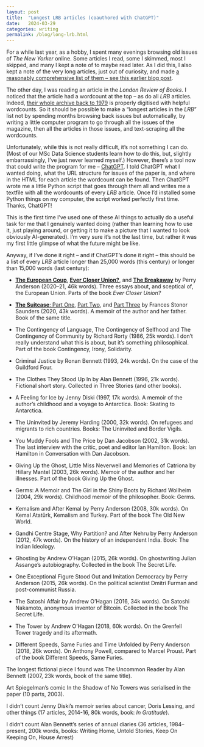 ```yaml
---
layout: post
title:  "Longest LRB articles (coauthored with ChatGPT)"
date:   2024-03-29
categories: writing
permalink: /blog/long-lrb.html
---
```


For a while last year, as a hobby, I spent many evenings browsing old issues of *The New Yorker* online. Some articles I read, some I skimmed, most I skipped, and many I kept a note of to maybe read later. As I did this, I also kept a note of the very long articles, just out of curiosity, and made [a reasonably comprehensive list of them – see this earlier blog post](long-new-yorker.html).

The other day, I was reading an article in the *London Review of Books*. I noticed that the article had a wordcount at the top – as do all *LRB* articles. Indeed, [their whole archive back to 1979](https://www.lrb.co.uk/archive) is properly digitised with helpful wordcounts. So it should be possible to make a “longest articles in the *LRB*” list not by spending months browsing back issues but automatically, by writing a little computer program to go through all the issues of the magazine, then all the articles in those issues, and text-scraping all the wordcounts.

Unfortunately, while this is not really difficult, it’s not something I can do. (Most of our MSc Data Science students learn how to do this, but, slightly embarrassingly, I’ve just never learned myself.) However, there’s a tool now that could write the program for me – [ChatGPT](https://chat.openai.com/). I told ChatGPT what I wanted doing, what the URL structure for issues of the paper is, and where in the HTML for each article the wordcount can be found. Then ChatGPT wrote me a little Python script that goes through them all and writes me a textfile with all the wordcounts of every *LRB* article. Once I’d installed some Python things on my computer, the script worked perfectly first time. Thanks, ChatGPT!

This is the first time I’ve used one of these AI things to actually do a useful task for me that I genuinely wanted doing (rather than learning how to use it, just playing around, or getting it to make a picture that I wanted to look obviously AI-generated). I’m very sure it’s not the last time, but rather it was my first little glimpse of what the future might be like.

Anyway, if I’ve done it right – and if ChatGPT’s done it right – this should be a list of every *LRB* article longer than 25,000 words (this century) or longer than 15,000 words (last century):

* [**The European Coup**](https://www.lrb.co.uk/the-paper/v42/n24/perry-anderson/the-european-coup), [**Ever Closer Union?**](https://www.lrb.co.uk/the-paper/v43/n01/perry-anderson/ever-closer-union), and [**The Breakaway**](https://www.lrb.co.uk/the-paper/v43/n02/perry-anderson/the-breakaway) by Perry Anderson (2020–21, 46k words). Three essays about, and sceptical of, the European Union. Parts of the book *Ever Closer Union?*
* [**The Suitcase**: Part One](https://www.lrb.co.uk/the-paper/v42/n15/frances-stonor-saunders/the-suitcase), [Part Two]([https://www.lrb.co.uk/contributors/frances-stonor-saunders](https://www.lrb.co.uk/the-paper/v42/n16/frances-stonor-saunders/the-suitcase-part-two)), and [Part Three](https://www.lrb.co.uk/the-paper/v42/n17/frances-stonor-saunders/the-suitcase-part-three) by Frances Stonor Saunders (2020, 43k words). A memoir of the author and her father. Book of the same title.









* The Contingency of Language, The Contingency of Selfhood and The Contingency of Community by Richard Rorty (1986, 25k words). I don’t really understand what this is about, but it’s something philosophical. Part of the book Contingency, Irony, Solidarity.
* Criminal Justice by Ronan Bennett (1993, 24k words). On the case of the Guildford Four.
* The Clothes They Stood Up In by Alan Bennett (1996, 21k words). Fictional short story. Collected in Three Stories (and other books).
* A Feeling for Ice by Jenny Diski (1997, 17k words). A memoir of the author’s childhood and a voyage to Antarctica. Book: Skating to Antarctica.
* The Uninvited by Jeremy Harding (2000, 32k words). On refugees and migrants to rich countries. Books: The Uninvited and Border Vigils.
* You Muddy Fools and The Price by Dan Jacobson (2002, 31k words). The last interview with the critic, poet and editor Ian Hamilton. Book: Ian Hamilton in Conversation with Dan Jacobson.
* Giving Up the Ghost, Little Miss Neverwell and Memories of Catriona by Hillary Mantel (2003, 26k words). Memoir of the author and her illnesses. Part of the book Giving Up the Ghost.
* Germs: A Memoir and The Girl in the Shiny Boots by Richard Wollheim (2004, 29k words). Childhood memoir of the philosopher. Book: Germs.
* Kemalism and After Kemal by Perry Anderson (2008, 30k words). On Kemal Atatürk, Kemalism and Turkey. Part of the book The Old New World.
* Gandhi Centre Stage, Why Partition? and After Nehru by Perry Anderson (2012, 47k words). On the history of an independent India. Book: The Indian Ideology.
* Ghosting by Andrew O’Hagan (2015, 26k words). On ghostwriting Julian Assange’s autobiography. Collected in the book The Secret Life.
* One Exceptional Figure Stood Out and Imitation Democracy by Perry Anderson (2015, 26k words). On the political scientist Dmitri Furman and post-communist Russia.
* The Satoshi Affair by Andrew O’Hagan (2016, 34k words). On Satoshi Nakamoto, anonymous inventor of Bitcoin. Collected in the book The Secret Life.
* The Tower by Andrew O’Hagan (2018, 60k words). On the Grenfell Tower tragedy and its aftermath.
* Different Speeds, Same Furies and Time Unfolded by Perry Anderson (2018, 26k words). On Anthony Powell, compared to Marcel Proust. Part of the book Different Speeds, Same Furies.



The longest fictional piece I found was The Uncommon Reader by Alan Bennett (2007, 23k words, book of the same title).

Art Spiegelman’s comic In the Shadow of No Towers was serialised in the paper (10 parts, 2003).

I didn’t count Jenny Diski’s memoir series about cancer, Doris Lessing, and other things (17 articles, 2014-16, 80k words, book: *In Gratitude*).

I didn’t count Alan Bennett’s series of annual diaries (36 articles, 1984–present, 200k words, books: Writing Home, Untold Stories, Keep On Keeping On, House Arrest)
